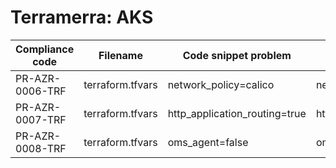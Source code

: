 # Terramerra: AKS

Compliance code | Filename       | Code snippet problem        | Fixed code
----------------|----------------|-----------------------------|------------------------------
PR-AZR-0006-TRF |terraform.tfvars|network_policy=calico        |network_policy=azure
PR-AZR-0007-TRF |terraform.tfvars|http_application_routing=true|http_application_routing=false
PR-AZR-0008-TRF |terraform.tfvars|oms_agent=false              |oms_agent=true
